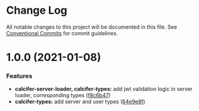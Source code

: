 # Change Log

All notable changes to this project will be documented in this file.
See [Conventional Commits](https://conventionalcommits.org) for commit guidelines.

# 1.0.0 (2021-01-08)

### Features

* **calcifer-server-loader, calcifer-types:** add jwt validation logic in server loader, corresponding types ([f8c6b47](https://github.com/alferpal/calcifer/commit/f8c6b476c63575b70b0c5e48a8cd8149f78e3150))
* **calcifer-types:** add server and user types ([64e9e8f](https://github.com/alferpal/calcifer/commit/64e9e8f9bb84d3f200d2d17e06efb4ed40e53d74))
